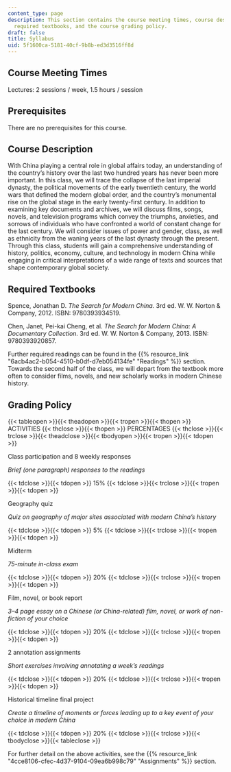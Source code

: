 ```yaml
---
content_type: page
description: This section contains the course meeting times, course descriptions,
  required textbooks, and the course grading policy.
draft: false
title: Syllabus
uid: 5f1600ca-5181-40cf-9b8b-ed3d3516ff8d
---
```

## Course Meeting Times

Lectures: 2 sessions / week, 1.5 hours / session

## Prerequisites

There are no prerequisites for this course.

## Course Description

With China playing a central role in global affairs today, an understanding of the country’s history over the last two hundred years has never been more important. In this class, we will trace the collapse of the last imperial dynasty, the political movements of the early twentieth century, the world wars that defined the modern global order, and the country’s monumental rise on the global stage in the early twenty-first century. In addition to examining key documents and archives, we will discuss films, songs, novels, and television programs which convey the triumphs, anxieties, and sorrows of individuals who have confronted a world of constant change for the last century. We will consider issues of power and gender, class, as well as ethnicity from the waning years of the last dynasty through the present. Through this class, students will gain a comprehensive understanding of history, politics, economy, culture, and technology in modern China while engaging in critical interpretations of a wide range of texts and sources that shape contemporary global society.

## Required Textbooks

Spence, Jonathan D. *The Search for Modern China.* 3rd ed. W. W. Norton & Company, 2012. ISBN: ‎9780393934519.

Chen, Janet, Pei-kai Cheng, et al. *The Search for Modern China: A Documentary Collection.* 3rd ed. W. W. Norton & Company, 2013. ISBN: ‎9780393920857.

Further required readings can be found in the {{% resource_link "6acb4ac2-b054-4510-b0df-d7eb054134fe" "Readings" %}} section. Towards the second half of the class, we will depart from the textbook more often to consider films, novels, and new scholarly works in modern Chinese history.

## Grading Policy

{{< tableopen >}}{{< theadopen >}}{{< tropen >}}{{< thopen >}}
ACTIVITIES
{{< thclose >}}{{< thopen >}}
PERCENTAGES
{{< thclose >}}{{< trclose >}}{{< theadclose >}}{{< tbodyopen >}}{{< tropen >}}{{< tdopen >}}

Class participation and 8 weekly responses

*Brief (one paragraph) responses to the readings*

{{< tdclose >}}{{< tdopen >}}
15%
{{< tdclose >}}{{< trclose >}}{{< tropen >}}{{< tdopen >}}

Geography quiz

*Quiz on geography of major sites associated with modern China’s history*

{{< tdclose >}}{{< tdopen >}}
5%
{{< tdclose >}}{{< trclose >}}{{< tropen >}}{{< tdopen >}}

Midterm

*75-minute in-class exam*

{{< tdclose >}}{{< tdopen >}}
20%
{{< tdclose >}}{{< trclose >}}{{< tropen >}}{{< tdopen >}}

Film, novel, or book report

*3–4 page essay on a Chinese (or China-related) film, novel, or work of non-fiction of your choice*

{{< tdclose >}}{{< tdopen >}}
20%
{{< tdclose >}}{{< trclose >}}{{< tropen >}}{{< tdopen >}}

2 annotation assignments

*Short exercises involving annotating a week’s readings*

{{< tdclose >}}{{< tdopen >}}
20%
{{< tdclose >}}{{< trclose >}}{{< tropen >}}{{< tdopen >}}

Historical timeline final project

*Create a timeline of moments or forces leading up to a key event of your choice in modern China*

{{< tdclose >}}{{< tdopen >}}
20%
{{< tdclose >}}{{< trclose >}}{{< tbodyclose >}}{{< tableclose >}}

For further detail on the above activities, see the {{% resource_link "4cce8106-cfec-4d37-9104-09ea6b998c79" "Assignments" %}} section.